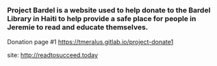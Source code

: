 ### Project Bardel is a website used to help donate to the Bardel Library in Haiti to help provide a safe place for people in Jeremie to read and educate themselves. 

Donation page #1 https://tmeralus.gitlab.io/project-donate1

site: http://readtosucceed.today
